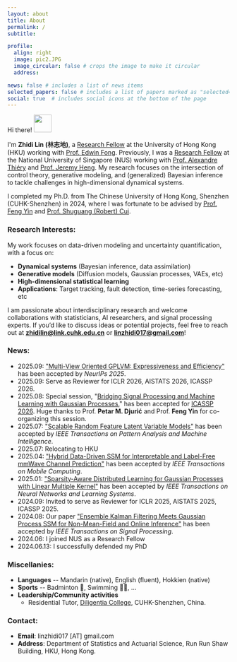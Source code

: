 ```yaml
---
layout: about
title: About
permalink: /
subtitle:

profile:
  align: right
  image: pic2.JPG
  image_circular: false # crops the image to make it circular
  address:

news: false # includes a list of news items
selected_papers: false # includes a list of papers marked as "selected={true}"
social: true  # includes social icons at the bottom of the page
---
```


Hi there! <img src="https://media.giphy.com/media/hvRJCLFzcasrR4ia7z/giphy.gif" width="40px"> 

I'm **Zhidi Lin (林志地)**, a [Research Fellow](<https://saasweb.hku.hk/staff/zhidilin/>) at the University of Hong Kong (HKU) working with [Prof. Edwin Fong](https://saasweb.hku.hk/staff/chefong/). Previously, I was a [Research Fellow](https://www.stat.nus.edu.sg/people/research-fellow-assistant/) at the National University of Singapore (NUS) working with [Prof. Alexandre Thiéry](https://alexxthiery.github.io/) and [Prof. Jeremy Heng](https://sites.google.com/view/jeremyheng/). My research focuses on the intersection of control theory, generative modeling, and (generalized) Bayesian inference to tackle challenges in high-dimensional dynamical systems.

I completed my Ph.D. from The Chinese University of Hong Kong, Shenzhen (CUHK-Shenzhen) in 2024, where I was fortunate to be advised by [Prof. Feng Yin](https://blsp-group.github.io/) and [Prof. Shuguang (Robert) Cui](https://scholar.google.com/citations?user=1o_qvR0AAAAJ&hl=en&oi=ao). 

### Research Interests:  
My work focuses on data-driven modeling and uncertainty quantification, with a focus on: 
- **Dynamical systems** (Bayesian inference, data assimilation)  
- **Generative models** (Diffusion models, Gaussian processes, VAEs, etc)  
- **High-dimensional statistical learning** 
- **Applications**: Target tracking, fault detection, time-series forecasting, etc

I am passionate about interdisciplinary research and welcome collaborations with statisticians, AI researchers, and signal processing experts. If you’d like to discuss ideas or potential projects, feel free to reach out at **<a href="mailto:zhidilin@link.cuhk.edu.cn">zhidilin@link.cuhk.edu.cn</a>** or **<a href="mailto:linzhidi017@gmail.com">linzhidi017@gmail.com</a>**! 

### News:
- 2025.09: ["Multi-View Oriented GPLVM: Expressiveness and Efficiency"](https://arxiv.org/abs/2502.08253) has been accepted by _NeurIPs 2025_.
- 2025.09: Serve as Reviewer for ICLR 2026, AISTATS 2026, ICASSP 2026.
- 2025.08: Special session, "[Bridging Signal Processing and Machine Learning with Gaussian Processes]()," has been accepted for [ICASSP 2026](https://2026.ieeeicassp.org/). Huge thanks to Prof. **Petar M. Djurić** and Prof. **Feng Yin** for co-organizing this session.
- 2025.07: ["Scalable Random Feature Latent Variable Models"](https://ieeexplore.ieee.org/document/11081940) has been accepted by _IEEE Transactions on Pattern Analysis and Machine Intelligence_.
- 2025.07: Relocating to HKU
- 2025.04: ["Hybrid Data-Driven SSM for Interpretable and Label-Free mmWave Channel Prediction"](https://arxiv.org/abs/2411.11576) has been accepted by _IEEE Transactions on Mobile Computing_.
- 2025.01: ["Sparsity-Aware Distributed Learning for Gaussian Processes with Linear Multiple Kernel"](https://ieeexplore.ieee.org/abstract/document/10856719) has been accepted by _IEEE Transactions on Neural Networks and Learning Systems_.
- 2024.09: Invited to serve as Reviewer for ICLR 2025, AISTATS 2025, ICASSP 2025.
- 2024.08: Our paper ["Ensemble Kalman Filtering Meets Gaussian Process SSM for Non-Mean-Field and Online Inference"](https://doi.org/10.1109/TSP.2024.3448291) has been accepted by _IEEE Transactions on Signal Processing_.
- 2024.06: I joined NUS as a Research Fellow
- 2024.06.13: I successfully defended my PhD

  

### Miscellanies:
- <b>Languages</b> -- Mandarin (native), English (fluent), Hokkien (native)  
- <b>Sports</b> -- Badminton 🏸, Swimming 🏊‍♂️, ... 
- <b>Leadership/Community activities</b>  
  * Residential Tutor, [Diligentia College](https://diligentia.cuhk.edu.cn/en/teacher-search?keywords=&alphabet=All&category=All&academic=All&class_type=All&tag=All&floor=All&page=2), CUHK-Shenzhen, China.


### Contact:
- **Email**: linzhidi017 [AT] gmail.com
- **Address**: Department of Statistics and Actuarial Science, Run Run Shaw Building, HKU, Hong Kong.

<script type='text/javascript' id='clustrmaps' src='//cdn.clustrmaps.com/map_v2.js?cl=ffffff&w=500&t=tt&d=vH8fQRnhHz5RJKfd1EBio7_0GPYts_KeV8P-I3keHSY'></script>

